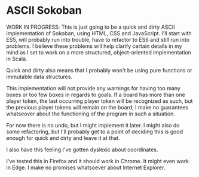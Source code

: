 # ASCII Sokoban

WORK IN PROGRESS: This is just going to be a quick and dirty ASCII implementation of Sokoban, using HTML, CSS and JavaScript. I'll start with ES5, will probably run into trouble, have to refactor to ES6 and still run into problems. I believe these problems will help clarify certain details in my mind as I set to work on a more structured, object-oriented implementation in Scala.

Quick and dirty also means that I probably won't be using pure functions or immutable data structures.

This implementation will not provide any warnings for having too many boxes or too few boxes in regards to goals. If a board has more than one player token, the last occurring player token will be recognized as such, but the previous player tokens will remain on the board; I make no guarantees whatseover about the functioning of the program in such a situation.

For now there is no undo, but I might implement it later. I might also do some refactoring, but I'll probably get to a point of deciding this is good enough for quick and dirty and leave it at that.

I also have this feeling I've gotten dyslexic about coordinates.

I've tested this in Firefox and it should work in Chrome. It might even work in Edge. I make no promises whatsoever about Internet Explorer.
